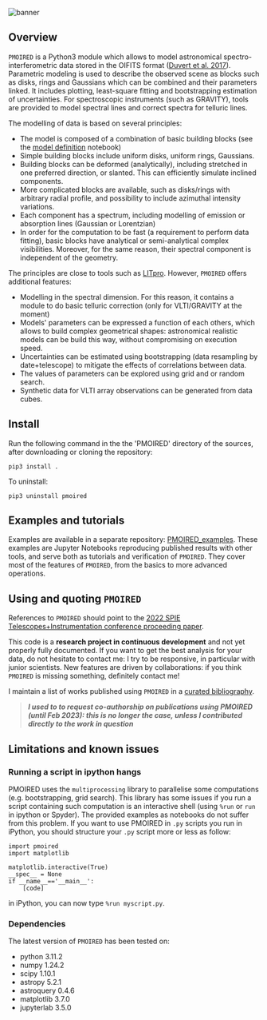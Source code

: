 ![banner](banner/banner/banner.001.png)

## Overview

`PMOIRED` is a Python3 module which allows to model astronomical spectro-interferometric data stored in the OIFITS format ([Duvert et al. 2017](https://ui.adsabs.harvard.edu/abs/2017A%26A...597A...8D/abstract)). Parametric modeling is used to describe the observed scene as blocks such as disks, rings and Gaussians which can be combined and their parameters linked. It includes plotting, least-square fitting and bootstrapping estimation of uncertainties. For spectroscopic instruments (such as GRAVITY), tools are provided to model spectral lines and correct spectra for telluric lines.

The modelling of data is based on several principles:
- The model is composed of a combination of basic building blocks (see the [model definition](Model%20definitions%20and%20examples.ipynb) notebook)
- Simple building blocks include uniform disks, uniform rings, Gaussians.
- Building blocks can be deformed (analytically), including stretched in one preferred direction, or slanted. This can efficiently simulate inclined components.
- More complicated blocks are available, such as disks/rings with arbitrary radial profile, and possibility to include azimuthal intensity variations.
- Each component has a spectrum, including modelling of emission or absorption lines (Gaussian or Lorentzian)
- In order for the computation to be fast (a requirement to perform data fitting), basic blocks have analytical or semi-analytical complex visibilities. Moreover, for the same reason, their spectral component is independent of the geometry.

The principles are close to tools such as [LITpro](https://www.jmmc.fr/english/tools/data-analysis/litpro). However, `PMOIRED` offers additional features:
- Modelling in the spectral dimension. For this reason, it contains a module to do basic telluric correction (only for VLTI/GRAVITY at the moment)
- Models' parameters can be expressed a function of each others, which allows to build complex geometrical shapes: astronomical realistic models can be build this way, without compromising on execution speed.
- Uncertainties can be estimated using bootstrapping (data resampling by date+telescope) to mitigate the effects of correlations between data.
- The values of parameters can be explored using grid and or random search.
- Synthetic data for VLTI array observations can be generated from data cubes.

## Install

Run the following command in the the 'PMOIRED' directory of the sources, after downloading or cloning the repository:

```
pip3 install .
```

To uninstall:
```
pip3 uninstall pmoired
```

## Examples and tutorials

Examples are available in a separate repository: [PMOIRED_examples](https://github.com/amerand/PMOIRED_examples). These examples are Jupyter Notebooks reproducing published results with other tools, and serve both as tutorials and verification of `PMOIRED`. They cover most of the features of `PMOIRED`, from the basics to more advanced operations. 

## Using and quoting `PMOIRED`

References to `PMOIRED` should point to the [2022 SPIE Telescopes+Instrumentation conference proceeding paper](https://ui.adsabs.harvard.edu/abs/2022SPIE12183E..1NM/abstract). 

This code is a __research project in continuous development__ and not yet properly fully documented. If you want to get the best analysis for your data, do not hesitate to contact me: I try to be responsive, in particular with junior scientists. New features are driven by collaborations: if you think  `PMOIRED` is missing something, definitely contact me!

I maintain a list of works published using `PMOIRED` in a [curated bibliography](https://ui.adsabs.harvard.edu/public-libraries/dz7RG915Swq5yAB1KwmgTA).

> ***I used to to request co-authorship on publications using PMOIRED (until Feb 2023): this is no longer the case, unless I contributed directly to the work in question***

## Limitations and known issues

### Running a script in ipython hangs

PMOIRED uses the `multiprocessing` library to parallelise some computations (e.g. bootstrapping, grid search). This library has some issues if you run a script containing such computation is an interactive shell (using `%run` or `run` in ipython or Spyder). The provided examples as notebooks do not suffer from this problem. If you want to use PMOIRED in `.py` scripts you run in iPython, you should structure your `.py` script more or less as follow:
```
import pmoired
import matplotlib

matplotlib.interactive(True)
__spec__ = None
if __name__=='__main__':
    [code]
```
in iPython, you can now type `%run myscript.py`.

### Dependencies

The latest version of `PMOIRED` has been tested on:
- python 3.11.2
- numpy 1.24.2
- scipy 1.10.1
- astropy 5.2.1
- astroquery 0.4.6
- matplotlib 3.7.0
- jupyterlab 3.5.0
